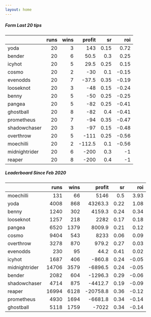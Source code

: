 ```yaml
---   
layout: home   
---   
```



##### Form Last 20 tips   

|               |   runs |   wins |   profit |   sr |   roi |
|:--------------|-------:|-------:|---------:|-----:|------:|
| yoda          |     20 |      3 |    143   | 0.15 |  0.72 |
| bender        |     20 |      6 |     50.5 | 0.3  |  0.25 |
| icyhot        |     20 |      5 |     29.5 | 0.25 |  0.15 |
| cosmo         |     20 |      2 |    -30   | 0.1  | -0.15 |
| evenodds      |     20 |      7 |    -37.5 | 0.35 | -0.19 |
| looseknot     |     20 |      3 |    -48   | 0.15 | -0.24 |
| benny         |     20 |      5 |    -50   | 0.25 | -0.25 |
| pangea        |     20 |      5 |    -82   | 0.25 | -0.41 |
| ghostball     |     20 |      8 |    -82   | 0.4  | -0.41 |
| prometheus    |     20 |      7 |    -94   | 0.35 | -0.47 |
| shadowchaser  |     20 |      3 |    -97   | 0.15 | -0.48 |
| overthrow     |     20 |      5 |   -111   | 0.25 | -0.56 |
| moechilli     |     20 |      2 |   -112.5 | 0.1  | -0.56 |
| midnightrider |     20 |      6 |   -200   | 0.3  | -1    |
| reaper        |     20 |      8 |   -200   | 0.4  | -1    |

##### Leaderboard Since Feb 2020   

|               |   runs |   wins |   profit |   sr |   roi |
|:--------------|-------:|-------:|---------:|-----:|------:|
| moechilli     |    131 |     66 |   5146   | 0.5  |  3.93 |
| yoda          |   4008 |    868 |  43263.3 | 0.22 |  1.08 |
| benny         |   1240 |    302 |   4159.3 | 0.24 |  0.34 |
| looseknot     |   1257 |    218 |   2282   | 0.17 |  0.18 |
| pangea        |   6520 |   1379 |   8009.9 | 0.21 |  0.12 |
| cosmo         |   9404 |    543 |   8233   | 0.06 |  0.09 |
| overthrow     |   3278 |    870 |    979.2 | 0.27 |  0.03 |
| evenodds      |    230 |     95 |     44.2 | 0.41 |  0.02 |
| icyhot        |   1687 |    406 |   -860.8 | 0.24 | -0.05 |
| midnightrider |  14706 |   3579 |  -6896.5 | 0.24 | -0.05 |
| bender        |   2082 |    604 |  -1296.3 | 0.29 | -0.06 |
| shadowchaser  |   4714 |    875 |  -4412.7 | 0.19 | -0.09 |
| reaper        |  16994 |   6128 | -20758.8 | 0.36 | -0.12 |
| prometheus    |   4930 |   1694 |  -6681.8 | 0.34 | -0.14 |
| ghostball     |   5118 |   1759 |  -7022   | 0.34 | -0.14 |